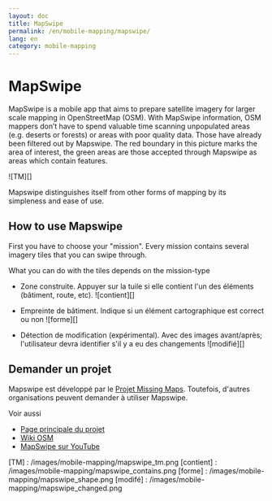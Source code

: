 ```yaml
---
layout: doc
title: MapSwipe
permalink: /en/mobile-mapping/mapswipe/
lang: en
category: mobile-mapping
---
```


MapSwipe
==============

MapSwipe is a mobile app that aims to prepare satellite imagery for larger scale mapping in OpenStreetMap (OSM). With MapSwipe information, OSM mappers don’t have to spend valuable time scanning unpopulated areas (e.g. deserts or forests) or areas with poor quality data. Those have already been filtered out by Mapswipe. The red boundary in this picture marks the area of interest, the green areas are those accepted through Mapswipe as areas which contain features.

![TM][]

Mapswipe distinguishes itself from other forms of mapping by its simpleness and ease of use.

## How to use Mapswipe

First you have to choose your "mission". Every mission contains several imagery tiles that you can swipe through.

What you can do with the tiles depends on the mission-type

- Zone construite. Appuyer sur la tuile si elle contient l'un des éléments (bâtiment, route, etc).
 ![contient][]

- Empreinte de bâtiment. Indique si un élément cartographique est correct ou non
 ![forme][]

- Détection de modification (expérimental). Avec des images avant/après; l'utilisateur devra identifier s'il y a eu des changements
 ![modifié][]

## Demander un projet

Mapswipe est développé par le [Projet Missing Maps](https://www.missingmaps.org/). Toutefois, d'autres organisations peuvent demander à utiliser Mapswipe.

Voir aussi

- [Page principale du projet](https://mapswipe.org/en/about.html)
- [Wiki OSM](https://wiki.openstreetmap.org/wiki/MapSwipe)
- [MapSwipe sur YouTube](https://youtu.be/mwRdtnfFcUw)


[TM] :       /images/mobile-mapping/mapswipe_tm.png
[contient] : /images/mobile-mapping/mapswipe_contains.png
[forme] :    /images/mobile-mapping/mapswipe_shape.png
[modifé] :  /images/mobile-mapping/mapswipe_changed.png
